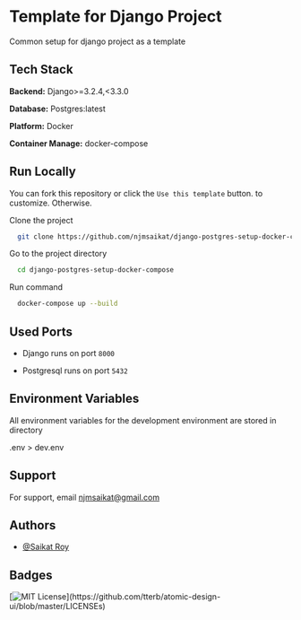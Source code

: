 # Template for Django Project

Common setup for django project as a template

## Tech Stack

**Backend:** Django>=3.2.4,<3.3.0

**Database:** Postgres:latest

**Platform:** Docker

**Container Manage:** docker-compose

## Run Locally

You can fork this repository or
click the `Use this template` button. to customize.
Otherwise.

Clone the project

```bash
  git clone https://github.com/njmsaikat/django-postgres-setup-docker-compose.git
```

Go to the project directory

```bash
  cd django-postgres-setup-docker-compose
```

Run command

```bash
  docker-compose up --build
```

## Used Ports

- Django runs on port `8000`

- Postgresql runs on port `5432`

## Environment Variables

All environment variables for the development environment are stored in directory

.env > dev.env

## Support

For support, email njmsaikat@gmail.com

## Authors

- [@Saikat Roy](https://www.github.com/njmsaikat)

## Badges

[![MIT License](https://img.shields.io/apm/l/atomic-design-ui.svg?)](https://github.com/tterb/atomic-design-ui/blob/master/LICENSEs)

